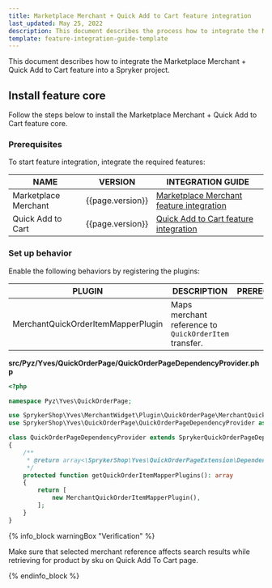 ```yaml
---
title: Marketplace Merchant + Quick Add to Cart feature integration
last_updated: May 25, 2022
description: This document describes the process how to integrate the Marketplace Merchant + Quick Add to Cart feature into a Spryker project.
template: feature-integration-guide-template
---
```


This document describes how to integrate the Marketplace Merchant + Quick Add to Cart feature into a Spryker project.

## Install feature core

Follow the steps below to install the Marketplace Merchant + Quick Add to Cart feature core.

### Prerequisites

To start feature integration, integrate the required features:

| NAME                 | VERSION          | INTEGRATION GUIDE                                                                                                                                            |
|----------------------|------------------|--------------------------------------------------------------------------------------------------------------------------------------------------------------|
| Marketplace Merchant | {{page.version}} | [Marketplace Merchant feature integration](/docs/marketplace/dev/feature-integration-guides/{{page.version}}/marketplace-merchant-feature-integration.html)  |
| Quick Add to Cart    | {{page.version}} | [Quick Add to Cart feature integration](/docs/scos/dev/feature-integration-guides/{{page.version}}/quick-add-to-cart-feature-integration.html)               |

### Set up behavior

Enable the following behaviors by registering the plugins:

| PLUGIN                             | DESCRIPTION                                           | PREREQUISITES | NAMESPACE                                             |
|------------------------------------|-------------------------------------------------------|---------------|-------------------------------------------------------|
| MerchantQuickOrderItemMapperPlugin | Maps merchant reference to `QuickOrderItem` transfer. |               | SprykerShop\Yves\MerchantWidget\Plugin\QuickOrderPage |

**src/Pyz/Yves/QuickOrderPage/QuickOrderPageDependencyProvider.php**

```php
<?php

namespace Pyz\Yves\QuickOrderPage;

use SprykerShop\Yves\MerchantWidget\Plugin\QuickOrderPage\MerchantQuickOrderItemMapperPlugin;
use SprykerShop\Yves\QuickOrderPage\QuickOrderPageDependencyProvider as SprykerQuickOrderPageDependencyProvider;

class QuickOrderPageDependencyProvider extends SprykerQuickOrderPageDependencyProvider
{
    /**
     * @return array<\SprykerShop\Yves\QuickOrderPageExtension\Dependency\Plugin\QuickOrderItemMapperPluginInterface>
     */
    protected function getQuickOrderItemMapperPlugins(): array
    {
        return [
            new MerchantQuickOrderItemMapperPlugin(),
        ];
    }
}
```

{% info_block warningBox "Verification" %}

Make sure that selected merchant reference affects search results while retrieving for product by sku on Quick Add To Cart page.

{% endinfo_block %}
